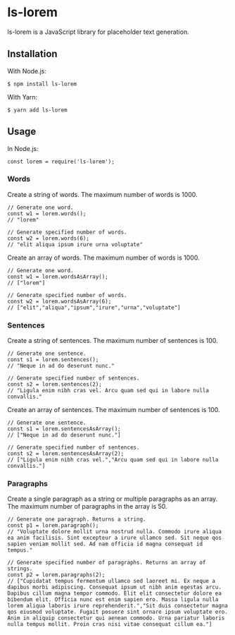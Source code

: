 # ls-lorem

ls-lorem is a JavaScript library for placeholder text generation.

## Installation

With Node.js:

```
$ npm install ls-lorem
```

With Yarn:

```
$ yarn add ls-lorem
```

## Usage

In Node.js:

```
const lorem = require('ls-lorem');
```

### Words

Create a string of words. The maximum number of words is 1000.

```
// Generate one word.
const w1 = lorem.words();
// "lorem"

// Generate specified number of words.
const w2 = lorem.words(6);
// "elit aliqua ipsum irure urna voluptate"
```

Create an array of words. The maximum number of words is 1000.

```
// Generate one word.
const w1 = lorem.wordsAsArray();
// ["lorem"]

// Generate specified number of words.
const w2 = lorem.wordsAsArray(6);
// ["elit","aliqua","ipsum","irure","urna","voluptate"]
```

### Sentences

Create a string of sentences. The maximum number of sentences is 100.

```
// Generate one sentence.
const s1 = lorem.sentences();
// "Neque in ad do deserunt nunc."

// Generate specified number of sentences.
const s2 = lorem.sentences(2);
// "Ligula enim nibh cras vel. Arcu quam sed qui in labore nulla convallis."
```

Create an array of sentences. The maximum number of sentences is 100.

```
// Generate one sentence.
const s1 = lorem.sentencesAsArray();
// ["Neque in ad do deserunt nunc."]

// Generate specified number of sentences.
const s2 = lorem.sentencesAsArray(2);
// ["Ligula enim nibh cras vel.","Arcu quam sed qui in labore nulla convallis."]
```

### Paragraphs

Create a single paragraph as a string or multiple paragraphs as an array. The maximum number of paragraphs in the array is 50.

```
// Generate one paragraph. Returns a string.
const p1 = lorem.paragraph();
// "Voluptate dolore mollit urna nostrud nulla. Commodo irure aliqua ea anim facilisis. Sint excepteur a irure ullamco sed. Sit neque qos sapien veniam mollit sed. Ad nam officia id magna consequat id tempus."

// Generate specified number of paragraphs. Returns an array of strings.
const p2 = lorem.paragraphs(2);
// ["Cupidatat tempus fermentum ullamco sed laoreet mi. Ex neque a dapibus morbi adipiscing. Consequat ipsum ut nibh anim egestas arcu. Dapibus cillum magna tempor commodo. Elit elit consectetur dolore ea bibendum elit. Officia nunc est enim sapien ero. Massa ligula nulla lorem aliqua laboris irure reprehenderit.","Sit duis consectetur magna qos eiusmod voluptate. Fugait posuere sint ornare ipsum voluptate ero. Anim in aliquip consectetur qui aenean commodo. Urna pariatur laboris nulla tempus mollit. Proin cras nisi vitae consequat cillum ea."]

```
